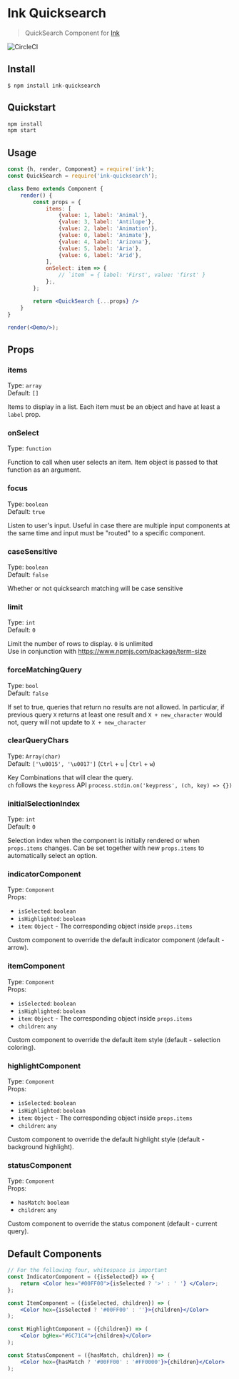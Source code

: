 # Ink Quicksearch

> QuickSearch Component for [Ink](https://github.com/vadimdemedes/ink)

![CircleCI](https://circleci.com/gh/aicioara/ink-quicksearch.png?style=shield&circle-token=:circle-token)

## Install

```
$ npm install ink-quicksearch
```

## Quickstart

```bash
npm install
npm start
```

## Usage

```jsx
const {h, render, Component} = require('ink');
const QuickSearch = require('ink-quicksearch');

class Demo extends Component {
    render() {
        const props = {
            items: [
                {value: 1, label: 'Animal'},
                {value: 3, label: 'Antilope'},
                {value: 2, label: 'Animation'},
                {value: 0, label: 'Animate'},
                {value: 4, label: 'Arizona'},
                {value: 5, label: 'Aria'},
                {value: 6, label: 'Arid'},
            ],
            onSelect: item => {
                // `item` = { label: 'First', value: 'first' }
            };,
        };

        return <QuickSearch {...props} />
    }
}

render(<Demo/>);
```


## Props



### items

Type: `array`<br>
Default: `[]`

Items to display in a list. Each item must be an object and have at least a `label` prop.



### onSelect

Type: `function`

Function to call when user selects an item. Item object is passed to that function as an argument.



### focus

Type: `boolean`<br>
Default: `true`

Listen to user's input. Useful in case there are multiple input components at the same time and input must be "routed" to a specific component.



### caseSensitive

Type: `boolean`<br>
Default: `false`

Whether or not quicksearch matching will be case sensitive



### limit

Type: `int`<br>
Default: `0`

Limit the number of rows to display. `0` is unlimited <br>
Use in conjunction with https://www.npmjs.com/package/term-size



### forceMatchingQuery

Type: `bool`<br>
Default: `false`

If set to true, queries that return no results are not allowed. In particular, if previous query `X` returns at least one result and `X + new_character` would not, query will not update to `X + new_character`



### clearQueryChars

Type: `Array(char)`<br>
Default: `['\u0015', '\u0017']` (`Ctrl` + `u` | `Ctrl` + `w`)

Key Combinations that will clear the query. <br>
`ch` follows the `keypress` API `process.stdin.on('keypress', (ch, key) => {})`



### initialSelectionIndex

Type: `int`<br>
Default: `0`

Selection index when the component is initially rendered or when `props.items` changes. Can be set together with new `props.items` to automatically select an option.



### indicatorComponent

Type: `Component`<br>
Props:

- `isSelected`: `boolean`
- `isHighlighted`: `boolean`
- `item`: `Object` - The corresponding object inside `props.items`

Custom component to override the default indicator component (default - arrow).



### itemComponent

Type: `Component`<br>
Props:

- `isSelected`: `boolean`
- `isHighlighted`: `boolean`
- `item`: `Object` - The corresponding object inside `props.items`
- `children`: `any`

Custom component to override the default item style (default - selection coloring).



### highlightComponent

Type: `Component`<br>
Props:

- `isSelected`: `boolean`
- `isHighlighted`: `boolean`
- `item`: `Object` - The corresponding object inside `props.items`
- `children`: `any`

Custom component to override the default highlight style (default - background highlight).



### statusComponent

Type: `Component`<br>
Props:

- `hasMatch`: `boolean`
- `children`: `any`

Custom component to override the status component (default - current query).



## Default Components

```jsx
// For the following four, whitespace is important
const IndicatorComponent = ({isSelected}) => {
    return <Color hex="#00FF00">{isSelected ? '>' : ' '} </Color>;
};

const ItemComponent = ({isSelected, children}) => (
    <Color hex={isSelected ? '#00FF00' : ''}>{children}</Color>
);

const HighlightComponent = ({children}) => (
    <Color bgHex="#6C71C4">{children}</Color>
);

const StatusComponent = ({hasMatch, children}) => (
    <Color hex={hasMatch ? '#00FF00' : '#FF0000'}>{children}</Color>
);
```
